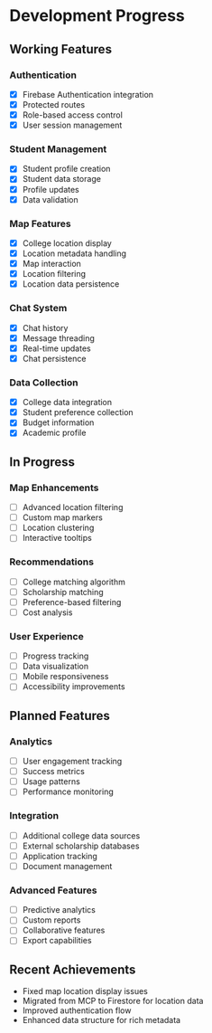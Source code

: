 # Development Progress

## Working Features

### Authentication
- [x] Firebase Authentication integration
- [x] Protected routes
- [x] Role-based access control
- [x] User session management

### Student Management
- [x] Student profile creation
- [x] Student data storage
- [x] Profile updates
- [x] Data validation

### Map Features
- [x] College location display
- [x] Location metadata handling
- [x] Map interaction
- [x] Location filtering
- [x] Location data persistence

### Chat System
- [x] Chat history
- [x] Message threading
- [x] Real-time updates
- [x] Chat persistence

### Data Collection
- [x] College data integration
- [x] Student preference collection
- [x] Budget information
- [x] Academic profile

## In Progress

### Map Enhancements
- [ ] Advanced location filtering
- [ ] Custom map markers
- [ ] Location clustering
- [ ] Interactive tooltips

### Recommendations
- [ ] College matching algorithm
- [ ] Scholarship matching
- [ ] Preference-based filtering
- [ ] Cost analysis

### User Experience
- [ ] Progress tracking
- [ ] Data visualization
- [ ] Mobile responsiveness
- [ ] Accessibility improvements

## Planned Features

### Analytics
- [ ] User engagement tracking
- [ ] Success metrics
- [ ] Usage patterns
- [ ] Performance monitoring

### Integration
- [ ] Additional college data sources
- [ ] External scholarship databases
- [ ] Application tracking
- [ ] Document management

### Advanced Features
- [ ] Predictive analytics
- [ ] Custom reports
- [ ] Collaborative features
- [ ] Export capabilities

## Recent Achievements
- Fixed map location display issues
- Migrated from MCP to Firestore for location data
- Improved authentication flow
- Enhanced data structure for rich metadata
